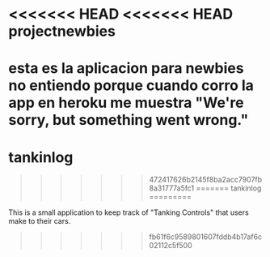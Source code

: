 <<<<<<< HEAD
<<<<<<< HEAD
projectnewbies
==============

esta es la aplicacion para newbies
no entiendo porque cuando corro la app en heroku me muestra "We're sorry, but something went wrong."
=======
tankinlog
=========
>>>>>>> 472417626b2145f8ba2acc7907fb8a31777a5fc1
=======
tankinlog
=========

This is a small application to keep track of "Tanking Controls" that users make to their cars.
>>>>>>> fb61f6c9589801607fddb4b17af6c02112c5f500
